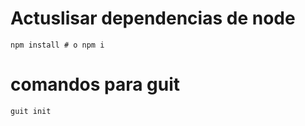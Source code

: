 # Actuslisar dependencias de node
```
npm install # o npm i
```
# comandos para guit
````
guit init
````